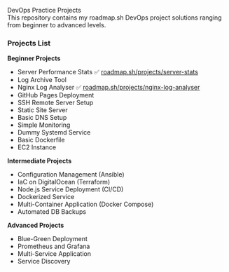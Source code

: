 DevOps Practice Projects  
This repository contains my roadmap.sh DevOps project solutions ranging from beginner to advanced levels.

### Projects List

**Beginner Projects**

- Server Performance Stats ✅ [roadmap.sh/projects/server-stats](https://roadmap.sh/projects/server-stats)
- Log Archive Tool
- Nginx Log Analyser ✅ [roadmap.sh/projects/nginx-log-analyser](https://roadmap.sh/projects/nginx-log-analyser)
- GitHub Pages Deployment
- SSH Remote Server Setup
- Static Site Server
- Basic DNS Setup
- Simple Monitoring
- Dummy Systemd Service
- Basic Dockerfile
- EC2 Instance

**Intermediate Projects**

- Configuration Management (Ansible)
- IaC on DigitalOcean (Terraform)
- Node.js Service Deployment (CI/CD)
- Dockerized Service
- Multi-Container Application (Docker Compose)
- Automated DB Backups

**Advanced Projects**

- Blue-Green Deployment
- Prometheus and Grafana
- Multi-Service Application
- Service Discovery  
